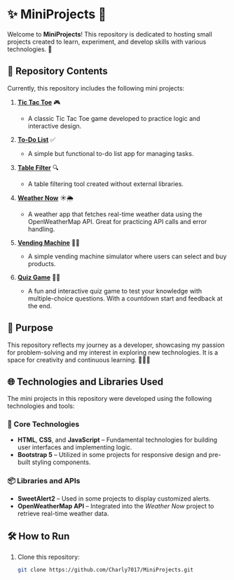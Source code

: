 # ✨ MiniProjects 🚀

Welcome to **MiniProjects**! This repository is dedicated to hosting small projects created to learn, experiment, and develop skills with various technologies. 🌟

## 📂 Repository Contents

Currently, this repository includes the following mini projects:

1. **[Tic Tac Toe](https://github.com/Charly7017/MiniProjects/tree/main/TicTacToe)** 🎮  
   - A classic Tic Tac Toe game developed to practice logic and interactive design.

2. **[To-Do List](https://github.com/Charly7017/MiniProjects/tree/main/TodoList)** ✅  
   - A simple but functional to-do list app for managing tasks.

3. **[Table Filter](https://github.com/Charly7017/MiniProjects/tree/main/Filter%20in%20table)** 🔍  
   - A table filtering tool created without external libraries.

4. **[Weather Now](https://github.com/Charly7017/MiniProjects/tree/main/WeatherNow)** ☀️🌦️  
   - A weather app that fetches real-time weather data using the OpenWeatherMap API. Great for practicing API calls and error handling.

5. **[Vending Machine](https://github.com/Charly7017/MiniProjects/tree/main/Vending%20Machine)** 🥤🍫  
   - A simple vending machine simulator where users can select and buy products.
     
6. **[Quiz Game](https://github.com/Charly7017/MiniProjects/tree/main/QuizGame)** 🧠🎯  
   - A fun and interactive quiz game to test your knowledge with multiple-choice questions. With a countdown start and feedback at the end.
## 📜 Purpose

This repository reflects my journey as a developer, showcasing my passion for problem-solving and my interest in exploring new technologies. It is a space for creativity and continuous learning. 🧑‍💻✨

## 🌐 Technologies and Libraries Used

The mini projects in this repository were developed using the following technologies and tools:

### 🧱 Core Technologies
- **HTML**, **CSS**, and **JavaScript** – Fundamental technologies for building user interfaces and implementing logic.
- **Bootstrap 5** – Utilized in some projects for responsive design and pre-built styling components.

### 📦 Libraries and APIs
- **SweetAlert2** – Used in some projects to display customized alerts.
- **OpenWeatherMap API** – Integrated into the *Weather Now* project to retrieve real-time weather data.


## 🛠️ How to Run

1. Clone this repository:
   ```bash
   git clone https://github.com/Charly7017/MiniProjects.git
